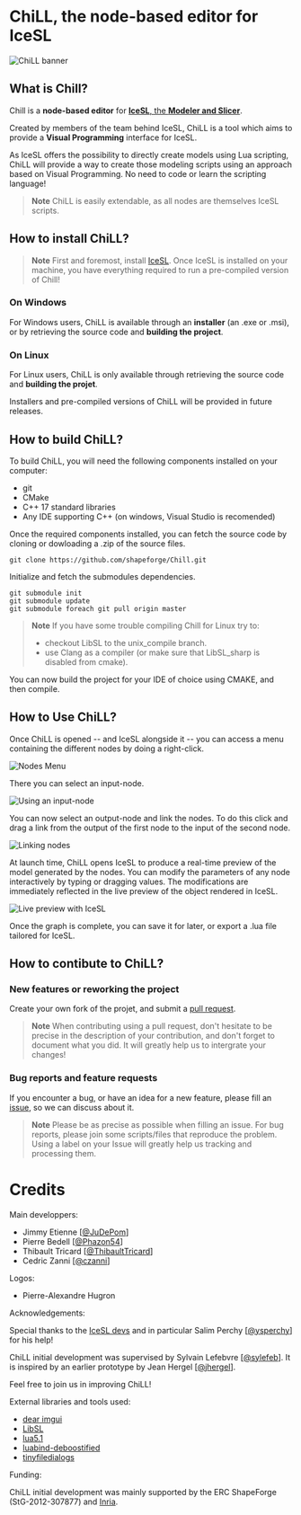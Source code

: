 # ChiLL, the node-based editor for IceSL

![ChiLL banner][banner]

## What is Chill?
Chill is a **node-based editor** for [**IceSL**, the **Modeler and Slicer**](https://icesl.loria.fr).

Created by members of the team behind IceSL, ChiLL is a tool which aims to provide a **Visual Programming** interface for IceSL.

As IceSL offers the possibility to directly create models using Lua scripting, ChiLL will provide a way to create those modeling scripts using an approach based on Visual Programming. No need to code or learn the scripting language!

>**Note**
>ChiLL is easily extendable, as all nodes are themselves IceSL scripts.

## How to install ChiLL?

>**Note**
>First and foremost, install [IceSL](https://icesl.loria.fr/download/).
>Once IceSL is installed on your machine, you have everything required to run a pre-compiled version of Chill!

### On Windows
For Windows users, ChiLL is available through an **installer** (an .exe or .msi), or by retrieving the source code and **building the project**.

### On Linux
For Linux users, ChiLL is only available through retrieving the source code and **building the projet**.

Installers and pre-compiled versions of ChiLL will be provided in future releases.

## How to build ChiLL?
To build ChiLL, you will need the following components installed on your computer:

- git
- CMake
- C++ 17 standard libraries
- Any IDE supporting C++ (on windows, Visual Studio is recomended)

Once the required components installed, you can fetch the source code by cloning or dowloading a .zip of the source files.

```Shell
git clone https://github.com/shapeforge/Chill.git
```

Initialize and fetch the submodules dependencies.

```Shell
git submodule init
git submodule update
git submodule foreach git pull origin master
```

>**Note**
>If you have some trouble compiling Chill for Linux try to:
>
> - checkout LibSL to the unix_compile branch.
> - use Clang as a compiler (or make sure that LibSL_sharp is disabled from cmake).

You can now build the project for your IDE of choice using CMAKE, and then compile.

## How to Use ChiLL?
Once ChiLL is opened -- and IceSL alongside it -- you can access a menu containing the different nodes by doing a right-click.

![Nodes Menu][node_menu]

There you can select an input-node.

![Using an input-node][input_node]

You can now select an output-node and link the nodes. To do this click and drag a link from the output of the first node to the input of the second node.

![Linking nodes][linking_nodes]

At launch time, ChiLL opens IceSL to produce a real-time preview of the model generated by the nodes. You can modify the parameters of any node interactively by typing or dragging values. The modifications are immediately reflected in the live preview of the object rendered in IceSL.

![Live preview with IceSL][live_preview]

Once the graph is complete, you can save it for later, or export a .lua file tailored for IceSL.

## How to contibute to ChiLL?
### New features or reworking the project
Create your own fork of the projet, and submit a [pull request](https://github.com/shapeforge/Chill/pulls). 
>**Note**
>When contributing using a pull request, don't hesitate to be precise in the description of your contribution, and don't forget to document what you did.
>It will greatly help us to intergrate your changes! 

### Bug reports and feature requests
If you encounter a bug, or have an idea for a new feature, please fill an [issue](https://github.com/shapeforge/Chill/issues), so we can discuss about it.
>**Note**
>Please be as precise as possible when filling an issue. For bug reports, please join some scripts/files that reproduce the problem.
>Using a label on your Issue will greatly help us tracking and processing them.

# Credits
Main developpers:

- Jimmy Etienne [[@JuDePom](https://github.com/JuDePom)] 
- Pierre Bedell [[@Phazon54](https://github.com/Phazon54)] 
- Thibault Tricard [[@ThibaultTricard](https://github.com/ThibaultTricard)] 
- Cedric Zanni [[@czanni](https://github.com/czanni)] 

Logos:

- Pierre-Alexandre Hugron

Acknowledgements:

Special thanks to the [IceSL devs](https://icesl.loria.fr/about/) and in particular Salim Perchy [[@ysperchy](https://github.com/ysperchy)] for his help!

ChiLL initial development was supervised by Sylvain Lefebvre [[@sylefeb](https://github.com/sylefeb)]. 
It is inspired by an earlier prototype by Jean Hergel [[@jhergel](https://github.com/jhergel)]. 

Feel free to join us in improving ChiLL!

External libraries and tools used:

- [dear imgui](https://github.com/ocornut/imgui)
- [LibSL](https://github.com/sylefeb/LibSL)
- [lua5.1](https://www.lua.org/versions.html)
- [luabind-deboostified](https://github.com/decimad/luabind-deboostified)
- [tinyfiledialogs](https://github.com/native-toolkit/tinyfiledialogs)

Funding:

ChiLL initial development was mainly supported by the ERC ShapeForge (StG-2012-307877) and [Inria](https://www.inria.fr/en/).

[//]: # (Ressources)
[banner]: ressources/images/banner/chill_banner_wide_medium.png
[node_menu]: ressources/images/howto/nodemenu.gif
[input_node]: ressources/images/howto/inputnode.gif
[linking_nodes]: ressources/images/howto/linknode.gif
[live_preview]: ressources/images/howto/preview.gif
